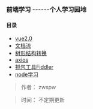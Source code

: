 ### 前端学习  ------个人学习园地



#### 目录

* [vue2.0](https://github.com/zwspw/-study/blob/master/vue2.0.md)
* [文档流](https://github.com/zwspw/-study/blob/master/%E6%96%87%E6%A1%A3%E6%B5%81%E5%AD%A6%E4%B9%A0.md)
* [树形结构转换](https://github.com/zwspw/-study/blob/master/%E6%A0%91%E5%BD%A2json%E8%BD%AC%E6%8D%A2.md)
* [axios](https://github.com/zwspw/-study/blob/master/axios.md)
* [抓包工具Fiddler](https://www.cnblogs.com/yyhh/p/5140852.html)
* [node学习](https://github.com/zwspw/-study/blob/master/node%E5%AD%A6%E4%B9%A0.md)















> 作者： zwspw 

> 时间： 不定期更新

